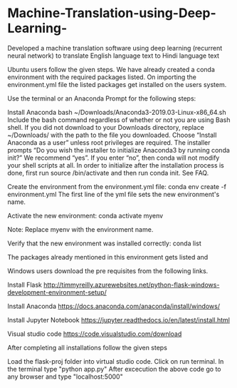 # Machine-Translation-using-Deep-Learning-
Developed a machine translation software using deep learning (recurrent neural network) to translate English language text to Hindi language text

Ubuntu users follow the given steps. We have already created a conda environment with the required packages listed. On importing the environment.yml file the listed packages get installed on the users system.

Use the terminal or an Anaconda Prompt for the following steps:

Install Anaconda bash ~/Downloads/Anaconda3-2019.03-Linux-x86_64.sh
Include the bash command regardless of whether or not you are using Bash shell. If you did not download to your Downloads directory, replace ~/Downloads/ with the path to the file you downloaded. Choose “Install Anaconda as a user” unless root privileges are required. The installer prompts “Do you wish the installer to initialize Anaconda3 by running conda init?” We recommend “yes”. If you enter “no”, then conda will not modify your shell scripts at all. In order to initialize after the installation process is done, first run source /bin/activate and then run conda init. See FAQ.

Create the environment from the environment.yml file: conda env create -f environment.yml The first line of the yml file sets the new environment's name.

Activate the new environment: conda activate myenv

Note: Replace myenv with the environment name.

Verify that the new environment was installed correctly: conda list

The packages already mentioned in this environment gets listed and

Windows users download the pre requisites from the following links.

Install Flask
http://timmyreilly.azurewebsites.net/python-flask-windows-development-environment-setup/

Install Anaconda
https://docs.anaconda.com/anaconda/install/windows/

Install Jupyter Notebook
https://jupyter.readthedocs.io/en/latest/install.html

Visual studio code
https://code.visualstudio.com/download

After completing all installations follow the given steps

Load the flask-proj folder into virtual studio code.
Click on run terminal.
In the terminal type "python app.py"
After excecution the above code go to any browser and type "localhost:5000"

